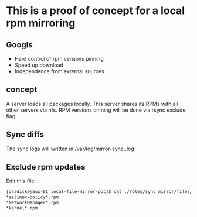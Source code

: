 
# This is a proof of concept for a local rpm mirroring #

## Googls ##

- Hard control of rpm versions pinning
- Speed up download
- Independence from external sources

## concept ##

A server loads all packages locally. This server shares its RPMs with all other
servers via nfs. RPM versions pinning will be done via rsync exclude flag.


## Sync diffs ##

The sync logs will written in /var/log/mirror-sync.<repo name>.log


## Exclude rpm updates ##

Edit this file:

```bash
[oradicke@aux-01 local-file-mirror-poc]$ cat ./roles/sync_mirror/files/mirror-exclude-list.txt
*selinux-policy*.rpm
*NetworkManager*.rpm
*kernel*.rpm
```
